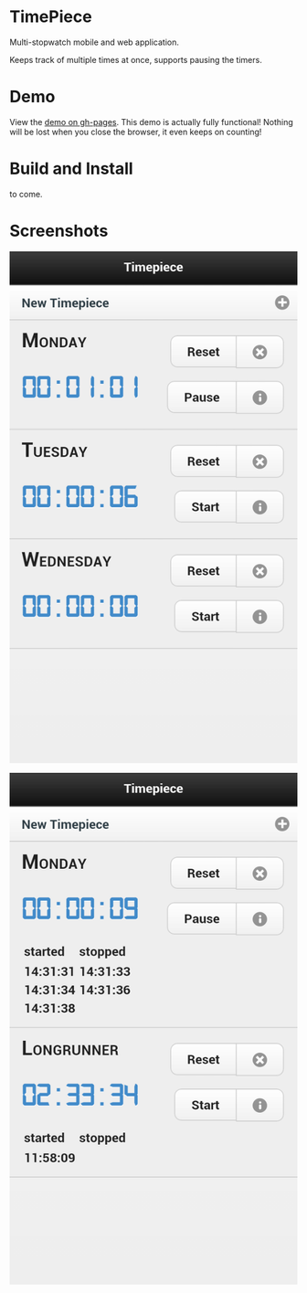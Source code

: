 TimePiece
=========

Multi-stopwatch mobile and web application.

Keeps track of multiple times at once, supports pausing the timers.


Demo
====

View the [demo on gh-pages](http://peter-x.github.io/timepiece/).
This demo is actually fully functional!
Nothing will be lost when you close the browser,
it even keeps on counting! 


Build and Install
=================

to come.


Screenshots
===========

![screenshot2](doc/screenshot_2.png)

![screenshot1](doc/screenshot_1.png)
